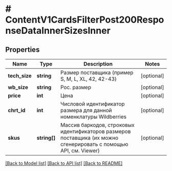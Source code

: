 # # ContentV1CardsFilterPost200ResponseDataInnerSizesInner

## Properties

Name | Type | Description | Notes
------------ | ------------- | ------------- | -------------
**tech_size** | **string** | Размер поставщика (пример S, M, L, XL, 42, 42-43) | [optional]
**wb_size** | **string** | Рос. размер | [optional]
**price** | **int** | Цена | [optional]
**chrt_id** | **int** | Числовой идентификатор размера для данной номенклатуры Wildberries | [optional]
**skus** | **string[]** | Массив баркодов, строковых идентификаторов размеров поставщика (их можно сгенерировать с помощью API, см. Viewer) | [optional]

[[Back to Model list]](../../README.md#models) [[Back to API list]](../../README.md#endpoints) [[Back to README]](../../README.md)
